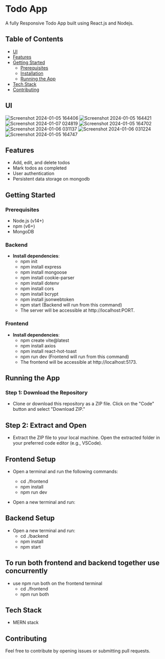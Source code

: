 # Todo App
A fully Responsive Todo App built using React.js and Nodejs.

## Table of Contents

- [UI](#UI)
- [Features](#features)
- [Getting Started](#getting-started)
  - [Prerequisites](#prerequisites)
  - [Installation](#installation)
  - [Running the App](#running-the-app)
- [Tech Stack](#tech-stack)
- [Contributing](#contributing)

## UI
![Screenshot 2024-01-05 164406](https://github.com/ReX027/Todo-App/assets/90253821/67a2f3a3-1f1b-41f9-9b03-e074161f9663)
![Screenshot 2024-01-05 164421](https://github.com/ReX027/Todo-App/assets/90253821/5004de28-9548-4631-972e-a8b62ecc4356)
![Screenshot 2024-01-07 024819](https://github.com/ReX027/Todo-App/assets/90253821/0118672d-333d-4912-a88b-0a5a3f6e585f)
![Screenshot 2024-01-05 164702](https://github.com/ReX027/Todo-App/assets/90253821/431f0e6c-149c-49b0-8d25-764f8f7c0c62)
![Screenshot 2024-01-06 031137](https://github.com/ReX027/Todo-App/assets/90253821/84660654-657c-4cbf-a0d7-a1d104dbf64b)
![Screenshot 2024-01-06 031224](https://github.com/ReX027/Todo-App/assets/90253821/5b9b4df0-fd72-48ff-8af0-c9e1b0e59044)
![Screenshot 2024-01-05 164747](https://github.com/ReX027/Todo-App/assets/90253821/8fc0c51f-23b5-4a10-9b07-ec31dcaa7f56)


## Features

- Add, edit, and delete todos
- Mark todos as completed
- User authentication
- Persistent data storage on mongodb

## Getting Started

### Prerequisites

- Node.js (v14+)
- npm (v6+)
- MongoDB

### Backend
- **Install dependencies**:
  - npm init
  - npm install express
  - npm install mongoose
  - npm install cookie-parser
  - npm install dotenv
  - npm install cors
  - npm install bcrypt
  - npm install jsonwebtoken
  - npm start (Backend will run from this command)
  - The server will be accessible at http://localhost:PORT.

### Frontend
- **Install dependencies**:
  - npm create vite@latest
  - npm install axios
  - npm install react-hot-toast
  - npm run dev (Frontend will run from this command)
  - The frontend will be accessible at http://localhost:5173.
    
## Running the App
### Step 1: Download the Repository

 - Clone or download this repository as a ZIP file. Click on the "Code" button and select "Download ZIP."

## Step 2: Extract and Open

 - Extract the ZIP file to your local machine. Open the extracted folder in your preferred code editor (e.g., VSCode).

## Frontend Setup

 - Open a terminal and run the following commands:
      - cd ./frontend     
      - npm install
      - npm run dev
      
 - Open a new terminal and run:
   
## Backend Setup

 - Open a new terminal and run:
     - cd ./backend
     - npm install
     - npm start

## To run both frontend and backend together use concurrently

 - use npm run both on the frontend terminal
      - cd ./frontend
      - npm run both
        
## Tech Stack
 - MERN stack

## Contributing
Feel free to contribute by opening issues or submitting pull requests.
